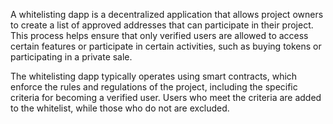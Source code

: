 A whitelisting dapp is a decentralized application that allows project owners to create a list of approved addresses that can participate in their project. This process helps ensure that only verified users are allowed to access certain features or participate in certain activities, such as buying tokens or participating in a private sale.

The whitelisting dapp typically operates using smart contracts, which enforce the rules and regulations of the project, including the specific criteria for becoming a verified user. Users who meet the criteria are added to the whitelist, while those who do not are excluded.
